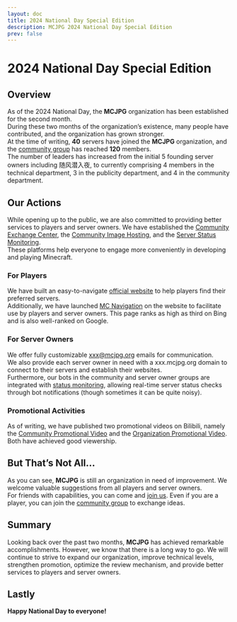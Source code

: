 ```yaml
---
layout: doc
title: 2024 National Day Special Edition
description: MCJPG 2024 National Day Special Edition
prev: false
---
```

# 2024 National Day Special Edition

## Overview
As of the 2024 National Day, the **MCJPG** organization has been established for the second month.  
During these two months of the organization’s existence, many people have contributed, and the organization has grown stronger.  
At the time of writing, **40** servers have joined the **MCJPG** organization, and the [community group](https://go.flweb.cn/qunmcwp "Community Group") has reached **120** members.  
The number of leaders has increased from the initial 5 founding server owners including 随风潜入夜, to currently comprising 4 members in the technical department, 3 in the publicity department, and 4 in the community department.  

## Our Actions
While opening up to the public, we are also committed to providing better services to players and server owners. We have established the [Community Exchange Center](https://com.mcjpg.org/ "Community Exchange Center"), the [Community Image Hosting](https://image.mcjpg.org/ "Community Image Hosting"), and the [Server Status Monitoring](https://status.mcjpg.org/ "Server Status Monitoring").  
These platforms help everyone to engage more conveniently in developing and playing Minecraft.  

### For Players
We have built an easy-to-navigate [official website](/ "Official Website") to help players find their preferred servers.  
Additionally, we have launched [MC Navigation](/nav/ "MC Navigation") on the website to facilitate use by players and server owners. This page ranks as high as third on Bing and is also well-ranked on Google.  

### For Server Owners
We offer fully customizable xxx@mcjpg.org emails for communication.  
We also provide each server owner in need with a xxx.mcjpg.org domain to connect to their servers and establish their websites.  
Furthermore, our bots in the community and server owner groups are integrated with [status monitoring](https://status.mcjpg.org "Status Monitoring"), allowing real-time server status checks through bot notifications (though sometimes it can be quite noisy).

### Promotional Activities
As of writing, we have published two promotional videos on Bilibili, namely the [Community Promotional Video](https://www.bilibili.com/video/BV1pH4GehErc/ "Community Promotional Video") and the [Organization Promotional Video](https://www.bilibili.com/video/BV11geceREMb/ "Organization Promotional Video"). Both have achieved good viewership.

## But That’s Not All...
As you can see, **MCJPG** is still an organization in need of improvement. We welcome valuable suggestions from all players and server owners.  
For friends with capabilities, you can come and [join us](https://docs.qq.com/form/page/DZWhlcXZnZWZVUmhR#/result "Join Us"). Even if you are a player, you can join the [community group](https://go.flweb.cn/qunmcwp "Community Group") to exchange ideas.

## Summary
Looking back over the past two months, **MCJPG** has achieved remarkable accomplishments. However, we know that there is a long way to go. We will continue to strive to expand our organization, improve technical levels, strengthen promotion, optimize the review mechanism, and provide better services to players and server owners.

## Lastly
**Happy National Day to everyone!**